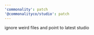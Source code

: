 ```yaml
---
'commonality': patch
'@commonalityco/studio': patch
---
```


ignore weird files and point to latest studio
